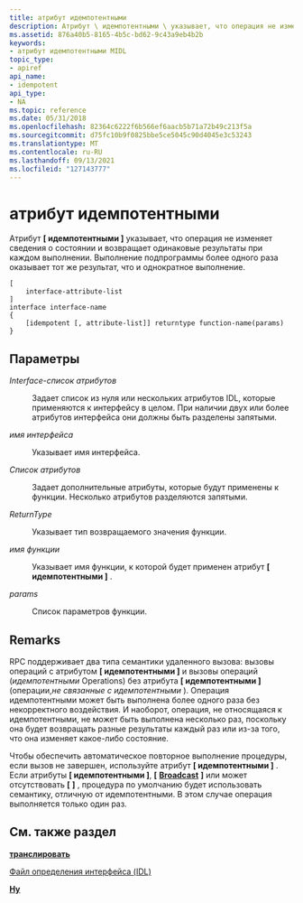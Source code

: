 ```yaml
---
title: атрибут идемпотентными
description: Атрибут \ идемпотентными \ указывает, что операция не изменяет сведения о состоянии и возвращает одинаковые результаты при каждом выполнении. Выполнение подпрограммы более одного раза оказывает тот же результат, что и однократное выполнение.
ms.assetid: 876a40b5-8165-4b5c-bd62-9c43a9eb4b2b
keywords:
- атрибут идемпотентными MIDL
topic_type:
- apiref
api_name:
- idempotent
api_type:
- NA
ms.topic: reference
ms.date: 05/31/2018
ms.openlocfilehash: 82364c6222f6b566ef6aacb5b71a72b49c213f5a
ms.sourcegitcommit: d75fc10b9f0825bbe5ce5045c90d4045e3c53243
ms.translationtype: MT
ms.contentlocale: ru-RU
ms.lasthandoff: 09/13/2021
ms.locfileid: "127143777"
---
```

# <a name="idempotent-attribute"></a>атрибут идемпотентными

Атрибут **\[ идемпотентными \]** указывает, что операция не изменяет сведения о состоянии и возвращает одинаковые результаты при каждом выполнении. Выполнение подпрограммы более одного раза оказывает тот же результат, что и однократное выполнение.

``` syntax
[
    interface-attribute-list
] 
interface interface-name 
{
    [idempotent [, attribute-list]] returntype function-name(params)
}
```

## <a name="parameters"></a>Параметры

<dl> <dt>

*Interface-список атрибутов* 
</dt> <dd>

Задает список из нуля или нескольких атрибутов IDL, которые применяются к интерфейсу в целом. При наличии двух или более атрибутов интерфейса они должны быть разделены запятыми.

</dd> <dt>

*имя интерфейса* 
</dt> <dd>

Указывает имя интерфейса.

</dd> <dt>

*Список атрибутов* 
</dt> <dd>

Задает дополнительные атрибуты, которые будут применены к функции. Несколько атрибутов разделяются запятыми.

</dd> <dt>

*ReturnType* 
</dt> <dd>

Указывает тип возвращаемого значения функции.

</dd> <dt>

*имя функции* 
</dt> <dd>

Указывает имя функции, к которой будет применен атрибут **\[ идемпотентными \]** .

</dd> <dt>

*params* 
</dt> <dd>

Список параметров функции.

</dd> </dl>

## <a name="remarks"></a>Remarks

RPC поддерживает два типа семантики удаленного вызова: вызовы операций с атрибутом **\[ идемпотентными \]** и вызовы операций (*идемпотентными* Operations) без атрибута **\[ идемпотентными \]** (операции,*не связанные с идемпотентными* ). Операция идемпотентными может быть выполнена более одного раза без некорректного воздействия. И наоборот, операция, не относящаяся к идемпотентными, не может быть выполнена несколько раз, поскольку она будет возвращать разные результаты каждый раз или из-за того, что она изменяет какое-либо состояние.

Чтобы обеспечить автоматическое повторное выполнение процедуры, если вызов не завершен, используйте атрибут **\[ идемпотентными \]** . Если атрибуты **\[ идемпотентными \]**, **\[** [**Broadcast**](broadcast.md) **\]** или может отсутствовать **\[** [](maybe.md) **\]** , процедура по умолчанию будет использовать семантику, отличную от идемпотентными. В этом случае операция выполняется только один раз.

## <a name="see-also"></a>См. также раздел

<dl> <dt>

[**транслировать**](broadcast.md)
</dt> <dt>

[Файл определения интерфейса (IDL)](interface-definition-idl-file.md)
</dt> <dt>

[**Ну**](maybe.md)
</dt> </dl>

 

 




